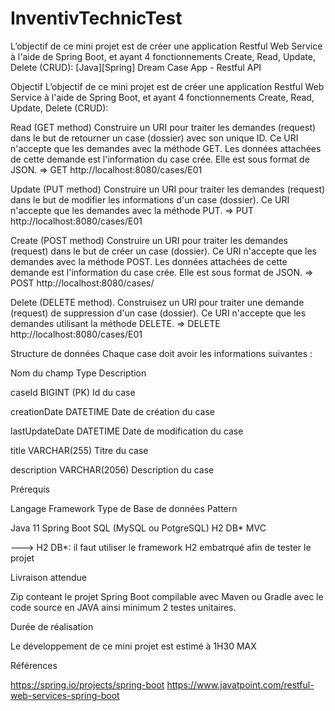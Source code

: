 # InventivTechnicTest
L’objectif de ce mini projet est de créer une application Restful Web Service à l'aide de Spring Boot, et ayant 4 fonctionnements Create, Read, Update, Delete (CRUD):
[Java][Spring] Dream Case App - Restful API

Objectif
L’objectif de ce mini projet est de créer une application Restful Web Service à l'aide de Spring Boot, et ayant 4 fonctionnements Create, Read, Update, Delete (CRUD):

Read (GET method)
Construire un URI pour traiter les demandes (request) dans le but de retourner un case (dossier) avec son unique ID. Ce URI n'accepte que les demandes avec la méthode GET. Les données attachées de cette demande est l'information du case crée. Elle est sous format de JSON.
=> GET http://localhost:8080/cases/E01

Update (PUT method)
Construire un URI pour traiter les demandes (request) dans le but de modifier les informations d'un case (dossier). Ce URI n'accepte que les demandes avec la méthode PUT.
=> PUT http://localhost:8080/cases/E01

Create (POST method)
Construire un URI pour traiter les demandes (request) dans le but de créer un case (dossier). Ce URI n'accepte que les demandes avec la méthode POST. Les données attachées de cette demande est l'information du case crée. Elle est sous format de JSON.
=> POST http://localhost:8080/cases/

Delete (DELETE method).
Construisez un URI pour traiter une demande (request) de suppression d'un case (dossier). Ce URI n'accepte que les demandes utilisant la méthode DELETE.
=> DELETE http://localhost:8080/cases/E01

Structure de données
Chaque case doit avoir les informations suivantes :



Nom du champ
Type
Description




caseId
BIGINT (PK)
Id du case


creationDate
DATETIME
Date de création du case


lastUpdateDate
DATETIME
Date de modification du case


title
VARCHAR(255)
Titre du case


description
VARCHAR(2056)
Description  du case




Prérequis



Langage
Framework
Type de Base de données
Pattern




Java 11
Spring Boot
SQL (MySQL ou PotgreSQL) H2 DB*
MVC



---> H2 DB*: il faut utiliser le framework H2 embatrqué afin de tester le projet

Livraison attendue

Zip conteant le projet Spring Boot compilable avec Maven ou Gradle avec le code source en JAVA ainsi minimum 2 testes unitaires.


Durée de réalisation

Le développement de ce mini projet est estimé à 1H30 MAX


Références

https://spring.io/projects/spring-boot
https://www.javatpoint.com/restful-web-services-spring-boot
